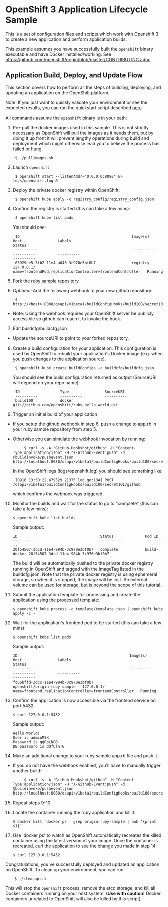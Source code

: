 OpenShift 3 Application Lifecycle Sample
========================================

This is a set of configuration files and scripts which work with Openshift 3 to create a new application and perform application builds.

This example assumes you have successfully built the `openshift` binary executable and have Docker installed/working.  See https://github.com/openshift/origin/blob/master/CONTRIBUTING.adoc.


Application Build, Deploy, and Update Flow
--------------
This section covers how to perform all the steps of building, deploying, and updating an application on the OpenShift platform.

Note:  If you just want to quickly validate your environment or see the expected results, you can run the quickstart script described [here](QUICKSTART.md)

All commands assume the `openshift` binary is in your path:

1. Pre-pull the docker images used in this sample.  This is not strictly necessary as OpenShift will pull the images as it needs them, but by doing it up front it will prevent lengthy operations during build and deployment which might otherwise lead you to believe the process has failed or hung.

        $ ./pullimages.sh
        
2. Launch `openshift`

        $ openshift start --listenAddr="0.0.0.0:8080" &> logs/openshift.log &

3. Deploy the private docker registry within OpenShift:

        $ openshift kube apply -c registry_config/registry_config.json

4. Confirm the registry is started (this can take a few mins):

        $ openshift kube list pods
        
    You should see:
            
        ID                                                  Image(s)                   Host                Labels                                                      Status
        ----------                                          ----------                 ----------          ----------                                                  ----------
        05929ee5-3fb2-11e4-a043-3c970e3bf0b7                registry                   127.0.0.1/          name=frontendPod,replicationController=frontendController   Running

                 
5. Fork the [ruby sample repository](https://github.com/openshift/ruby-hello-world)

6. *Optional:* Add the following webhook to your new github repository:

        $ http://<host>:8080/osapi/v1beta1/buildConfigHooks/build100/secret101/github
  * Note: Using the webhook requires your OpenShift server be publicly accessible so github can reach it to invoke the hook.

7. Edit buildcfg/buildcfg.json
 * Update the sourceURI to point to your forked repository.

8. Create a build configuration for your application.  This configuration is used by OpenShift to rebuild your application's Docker image (e.g. when you push changes to the application source).

        $ openshift kube create buildConfigs -c buildcfg/buildcfg.json

    You should see the build configuration returned as output (SourceURI will depend on your repo name):

        ID                  Type                SourceURI
        ----------          ----------          ----------
        build100            docker              git://github.com/openshift/ruby-hello-world.git

9. Trigger an initial build of your application
 * If you setup the github webhook in step 6, push a change to app.rb in your ruby sample repository from step 5.
 * Otherwise you can simulate the webhook invocation by running:
 
            $ curl -s -A "GitHub-Hookshot/github" -H "Content-Type:application/json" -H "X-Github-Event:push" -d @buildinvoke/pushevent.json http://localhost:8080/osapi/v1beta1/buildConfigHooks/build100/secret101/github

    In the OpenShift logs (logs/openshift.log) you should see something like:

        I0916 13:50:22.479529 21375 log.go:134] POST /osapi/v1beta1/buildConfigHooks/build100/secret101/github
                
    which confirms the webhook was triggered.
                
10. Monitor the builds and wait for the status to go to "complete" (this can take a few mins):
 
        $ openshift kube list builds
        
    Sample output:

        ID                                     Status              Pod ID
        ----------                             ----------          ----------
        20f54507-3dcd-11e4-984b-3c970e3bf0b7   complete            build-docker-20f54507-3dcd-11e4-984b-3c970e3bf0b7

     The build will be automatically pushed to the private docker registry running in OpenShift and tagged with the imageTag listed
     in the buildcfg.json.  Note that the private docker registry is using ephemeral storage, so when it is stopped, the image will
     be lost.  An external volume can be used for storage, but is beyond the scope of this tutorial.
     
11. Submit the application template for processing and create the application using the processed template:

        $ openshift kube process -c template/template.json | openshift kube apply -c -
        
12. Wait for the application's frontend pod to be started (this can take a few mins):

        $ openshift kube list pods

    Sample output:

        ID                                                  Image(s)                       Host                Labels                                                   Status
        ----------                                          ----------                     ----------          ----------                                               ----------
        fc66bffd-3dcc-11e4-984b-3c970e3bf0b7                openshift/origin-ruby-sample   127.0.0.1/          name=frontend,replicationController=frontendController   Running

13. Confirm the application is now accessible via the frontend service on port 5432:

        $ curl 127.0.0.1:5432

    Sample output:

        Hello World!
        User is adminM5K
        Password is qgRpLNGO
        DB password is dQfUlnTG

                        
14. Make an additional change to your ruby sample app.rb file and push it.
 * If you do not have the webhook enabled, you'll have to manually trigger another build:

            $ curl -s -A "GitHub-Hookshot/github" -H "Content-Type:application/json" -H "X-Github-Event:push" -d @buildinvoke/pushevent.json http://localhost:8080/osapi/v1beta1/buildConfigHooks/build100/secret101/github

15. Repeat steps 9-10

16. Locate the container running the ruby application and kill it:
 
        $ docker kill `docker ps | grep origin-ruby-sample | awk '{print $1}'`

17. Use 'docker ps' to watch as OpenShift automatically recreates the killed container using the latest version of your image.  Once the container is recreated, curl the application to see the change you made in step 14.

        $ curl 127.0.0.1:5432

Congratulations, you've successfully deployed and updated an application on OpenShift.  To clean up your environment, you can run:
        
        $ ./cleanup.sh

This will stop the `openshift` process, remove the etcd storage, and kill all Docker containers running on your host system.  (**Use with caution!**   Docker containers unrelated to OpenShift will also be killed by this script)
        
